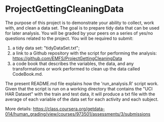 # ProjectGettingCleaningData

The purpose of this project is to demonstrate your ability to collect, work with, and clean a data set. 
The goal is to prepare tidy data that can be used for later analysis. 
You will be graded by your peers on a series of yes/no questions related to the project. You will be required to submit:

1. a tidy data set: "tidyDataSet.txt"; 
2. a link to a Github repository with the script for performing the analysis: https://github.com/EMFS/ProjectGettingCleaningData
3. a code book that describes the variables, the data, and any transformations or work performed to clean up the data called CodeBook.md. 

The present README.md file explains how the 'run_analysis.R' script work.
Given that the script is run on a working directory that contains the "UCI HAR Dataset" with the train and test data, it will produce a txt file with the average of each variable of the data set for each activity and each subject.

More details: https://class.coursera.org/getdata-014/human_grading/view/courses/973501/assessments/3/submissions
